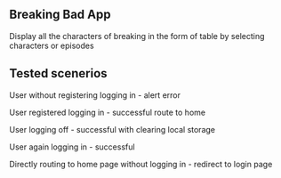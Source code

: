 Breaking Bad App
----------------------
Display all the characters of breaking in the form of table by selecting characters or episodes

Tested scenerios
-----------------------

User without registering logging in - alert error

User registered logging in - successful route to home

User logging off - successful with clearing local storage

User again logging in - successful 

Directly routing to home page without logging in - redirect to login page